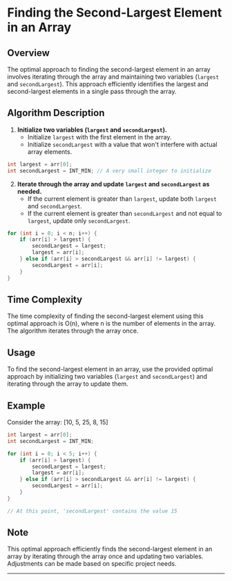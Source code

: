 # Finding the Second-Largest Element in an Array

## Overview

The optimal approach to finding the second-largest element in an array involves iterating through the array and maintaining two variables (`largest` and `secondLargest`). This approach efficiently identifies the largest and second-largest elements in a single pass through the array.

## Algorithm Description

1. **Initialize two variables (`largest` and `secondLargest`).**
   - Initialize `largest` with the first element in the array.
   - Initialize `secondLargest` with a value that won't interfere with actual array elements.

```cpp
int largest = arr[0];
int secondLargest = INT_MIN; // A very small integer to initialize
```

2. **Iterate through the array and update `largest` and `secondLargest` as needed.**
   - If the current element is greater than `largest`, update both `largest` and `secondLargest`.
   - If the current element is greater than `secondLargest` and not equal to `largest`, update only `secondLargest`.

```cpp
for (int i = 0; i < n; i++) {
    if (arr[i] > largest) {
        secondLargest = largest;
        largest = arr[i];
    } else if (arr[i] > secondLargest && arr[i] != largest) {
        secondLargest = arr[i];
    }
}
```

## Time Complexity

The time complexity of finding the second-largest element using this optimal approach is O(n), where n is the number of elements in the array. The algorithm iterates through the array once.

## Usage

To find the second-largest element in an array, use the provided optimal approach by initializing two variables (`largest` and `secondLargest`) and iterating through the array to update them.

## Example

Consider the array: [10, 5, 25, 8, 15]

```cpp
int largest = arr[0];
int secondLargest = INT_MIN;

for (int i = 0; i < 5; i++) {
    if (arr[i] > largest) {
        secondLargest = largest;
        largest = arr[i];
    } else if (arr[i] > secondLargest && arr[i] != largest) {
        secondLargest = arr[i];
    }
}

// At this point, 'secondLargest' contains the value 15
```

## Note

This optimal approach efficiently finds the second-largest element in an array by iterating through the array once and updating two variables. Adjustments can be made based on specific project needs.

---


